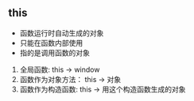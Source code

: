 ## this 
- 函数运行时自动生成的对象
- 只能在函数内部使用
- 指的是调用函数的对象

1. 全局函数: this -> window
2. 函数作为对象方法： this -> 对象
3. 函数作为构造函数: this -> 用这个构造函数生成的对象
